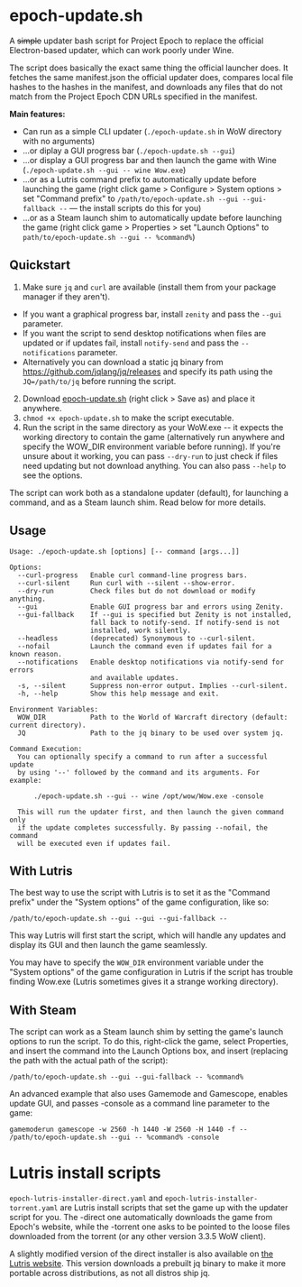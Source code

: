 # epoch-update.sh

A ~~simple~~ updater bash script for Project Epoch to replace the official Electron-based updater, which can work poorly under Wine.

The script does basically the exact same thing the official launcher does. It fetches the same manifest.json the official updater does, compares local file hashes to the hashes in the manifest, and downloads any files that do not match from the Project Epoch CDN URLs specified in the manifest.

**Main features:**

- Can run as a simple CLI updater (`./epoch-update.sh` in WoW directory with no arguments)
- ...or diplay a GUI progress bar (`./epoch-update.sh --gui`)
- ...or display a GUI progress bar and then launch the game with Wine (`./epoch-update.sh --gui -- wine Wow.exe`)
- ...or as a Lutris command prefix to automatically update before launching the game (right click game > Configure > System options > set "Command prefix" to `/path/to/epoch-update.sh --gui --gui-fallback --` — the install scripts do this for you)
- ...or as a Steam launch shim to automatically update before launching the game (right click game > Properties > set "Launch Options" to `path/to/epoch-update.sh --gui -- %command%`)

## Quickstart

1. Make sure `jq` and `curl` are available (install them from your package manager if they aren't).
  - If you want a graphical progress bar, install `zenity` and pass the `--gui` parameter.
  - If you want the script to send desktop notifications when files are updated or if updates fail, install `notify-send` and pass the `--notifications` parameter.
  - Alternatively you can download a static jq binary from https://github.com/jqlang/jq/releases and specify its path using the `JQ=/path/to/jq` before running the script.
2. Download [epoch-update.sh](https://github.com/brndd/epoch-update.sh/raw/refs/heads/master/epoch-update.sh) (right click > Save as) and place it anywhere.
3. `chmod +x epoch-update.sh` to make the script executable.
4. Run the script in the same directory as your WoW.exe -- it expects the working directory to contain the game (alternatively run anywhere and specify the WOW_DIR environment variable before running). If you're unsure about it working, you can pass `--dry-run` to just check if files need updating but not download anything. You can also pass `--help` to see the options.

The script can work both as a standalone updater (default), for launching a command, and as a Steam launch shim. Read below for more details.

## Usage

```
Usage: ./epoch-update.sh [options] [-- command [args...]]

Options:
  --curl-progress   Enable curl command-line progress bars.
  --curl-silent     Run curl with --silent --show-error.
  --dry-run         Check files but do not download or modify anything.
  --gui             Enable GUI progress bar and errors using Zenity.
  --gui-fallback    If --gui is specified but Zenity is not installed,
                    fall back to notify-send. If notify-send is not
                    installed, work silently.
  --headless        (deprecated) Synonymous to --curl-silent.
  --nofail          Launch the command even if updates fail for a known reason.
  --notifications   Enable desktop notifications via notify-send for errors
                    and available updates.
  -s, --silent      Suppress non-error output. Implies --curl-silent.
  -h, --help        Show this help message and exit.

Environment Variables:
  WOW_DIR           Path to the World of Warcraft directory (default: current directory).
  JQ                Path to the jq binary to be used over system jq.
  
Command Execution:
  You can optionally specify a command to run after a successful update
  by using '--' followed by the command and its arguments. For example:

      ./epoch-update.sh --gui -- wine /opt/wow/Wow.exe -console

  This will run the updater first, and then launch the given command only
  if the update completes successfully. By passing --nofail, the command
  will be executed even if updates fail.

```

## With Lutris

The best way to use the script with Lutris is to set it as the "Command prefix" under the "System options" of the game configuration, like so:

`/path/to/epoch-update.sh --gui --gui --gui-fallback --`

This way Lutris will first start the script, which will handle any updates and display its GUI and then launch the game seamlessly.

You may have to specify the `WOW_DIR` environment variable under the "System options" of the game configuration in Lutris if the script has trouble finding Wow.exe (Lutris sometimes gives it a strange working directory).

## With Steam

The script can work as a Steam launch shim by setting the game's launch options to run the script. To do this, right-click the game, select Properties, and insert the command into the Launch Options box, and insert (replacing the path with the actual path of the script):

`/path/to/epoch-update.sh --gui --gui-fallback -- %command%`

An advanced example that also uses Gamemode and Gamescope, enables update GUI, and passes -console as a command line parameter to the game:

`gamemoderun gamescope -w 2560 -h 1440 -W 2560 -H 1440 -f -- /path/to/epoch-update.sh --gui -- %command% -console`


# Lutris install scripts

`epoch-lutris-installer-direct.yaml` and `epoch-lutris-installer-torrent.yaml` are Lutris install scripts that set the game up with the updater script for you. The -direct one automatically downloads the game from Epoch's website, while the -torrent one asks to be pointed to the loose files downloaded from the torrent (or any other version 3.3.5 WoW client).

A slightly modified version of the direct installer is also available on [the Lutris website](https://lutris.net/games/project-epoch/). This version downloads a prebuilt jq binary to make it more portable across distributions, as not all distros ship jq.
